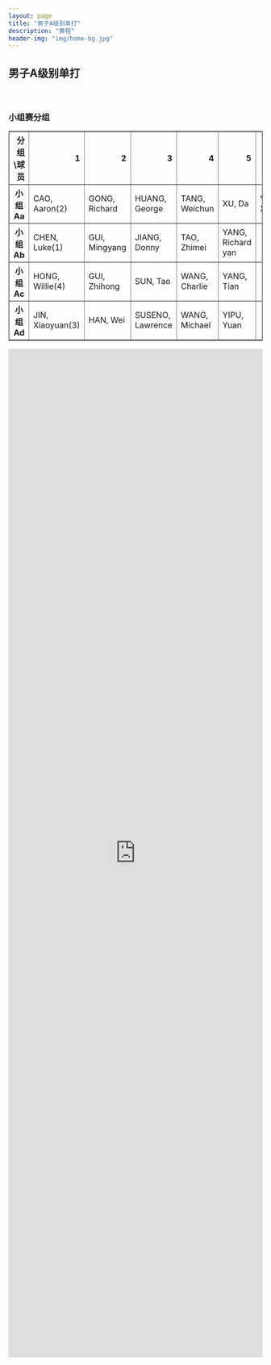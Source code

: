 ```yaml
---
layout: page
title: "男子A级别单打"
description: "赛程"
header-img: "img/home-bg.jpg"
---
```


<h2><p class="text-center">男子A级别单打</p></h2>
<br>

<h3>小组赛分组</h3>
<table border="1" class="dataframe">
  <thead>
    <tr style="text-align: right;">
      <th>分组\球员</th>
      <th>1</th>
      <th>2</th>
      <th>3</th>
      <th>4</th>
      <th>5</th>
      <th>6</th>
    </tr>
  </thead>
  <tbody>
    <tr>
      <th>小组Aa</th>
      <td>CAO, Aaron(2)</td>
      <td>GONG, Richard</td>
      <td>HUANG, George</td>
      <td>TANG, Weichun</td>
      <td>XU, Da</td>
      <td>YU, Xiaojun</td>
    </tr>
    <tr>
      <th>小组Ab</th>
      <td>CHEN, Luke(1)</td>
      <td>GUI, Mingyang</td>
      <td>JIANG, Donny</td>
      <td>TAO, Zhimei</td>
      <td>YANG, Richard yan</td>
      <td></td>
    </tr>
    <tr>
      <th>小组Ac</th>
      <td>HONG, Willie(4)</td>
      <td>GUI, Zhihong</td>
      <td>SUN, Tao</td>
      <td>WANG, Charlie</td>
      <td>YANG, Tian</td>
      <td></td>
    </tr>
    <tr>
      <th>小组Ad</th>
      <td>JIN, Xiaoyuan(3)</td>
      <td>HAN, Wei</td>
      <td>SUSENO, Lawrence</td>
      <td>WANG, Michael</td>
      <td>YIPU, Yuan</td>
      <td></td>
    </tr>
  </tbody>
</table>

<iframe src="http://actc.challonge.com/2017_single_a_rr/module" width="100%" height="2000" frameborder="0" scrolling="auto" allowtransparency="true"></iframe>
